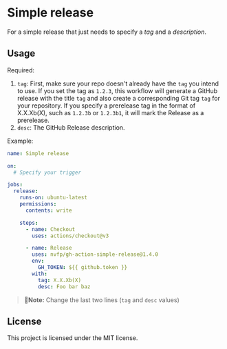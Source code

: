 # Simple release

For a simple release that just needs to specify a *tag* and a *description*.


## Usage

Required:

1. `tag`: First, make sure your repo doesn't already have the `tag` you intend to use. If you set the tag as `1.2.3`, this workflow will generate a GitHub release with the title `tag` and also create a corresponding Git tag `tag` for your repository. If you specify a prerelease tag in the format of X.X.Xb(X), such as `1.2.3b` or `1.2.3b1`, it will mark the Release as a prerelease.
2. `desc`: The GitHub Release description.

Example:

```yml
name: Simple release

on:
  # Specify your trigger

jobs:
  release:
    runs-on: ubuntu-latest
    permissions:
      contents: write

    steps:
      - name: Checkout
        uses: actions/checkout@v3

      - name: Release
        uses: nvfp/gh-action-simple-release@1.4.0
        env:
          GH_TOKEN: ${{ github.token }}
        with:
          tag: X.X.Xb(X)
          desc: Foo bar baz
```

> **📌Note:** Change the last two lines (`tag` and `desc` values)


## License

This project is licensed under the MIT license.

